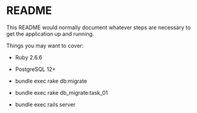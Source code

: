 # README

This README would normally document whatever steps are necessary to get the
application up and running.

Things you may want to cover:

* Ruby 2.6.6

* PostgreSQL 12+

* bundle exec rake db:migrate

* bundle exec rake db_migrate:task_01

* bundle exec rails server
